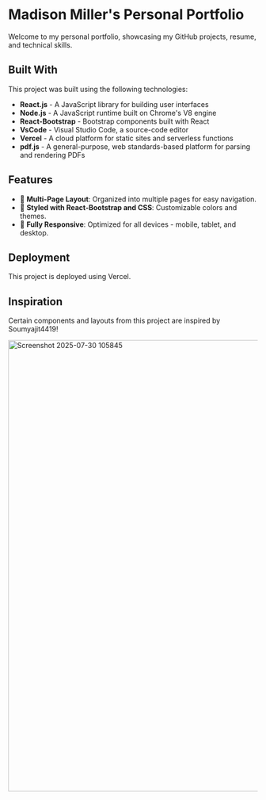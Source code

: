# Madison Miller's Personal Portfolio

Welcome to my personal portfolio, showcasing my GitHub projects, resume, and technical skills.

## Built With

This project was built using the following technologies:

- **React.js** - A JavaScript library for building user interfaces
- **Node.js** - A JavaScript runtime built on Chrome's V8 engine
- **React-Bootstrap** - Bootstrap components built with React
- **VsCode** - Visual Studio Code, a source-code editor
- **Vercel** - A cloud platform for static sites and serverless functions
- **pdf.js** - A general-purpose, web standards-based platform for parsing and rendering PDFs

## Features

- 📖 **Multi-Page Layout**: Organized into multiple pages for easy navigation.
- 🎨 **Styled with React-Bootstrap and CSS**: Customizable colors and themes.
- 📱 **Fully Responsive**: Optimized for all devices - mobile, tablet, and desktop.

## Deployment

This project is deployed using Vercel.

## Inspiration

Certain components and layouts from this project are inspired by Soumyajit4419!

<img width="1905" height="911" alt="Screenshot 2025-07-30 105845" src="https://github.com/user-attachments/assets/cbc09beb-3fce-4d43-b25e-dff7f7025f29" />
